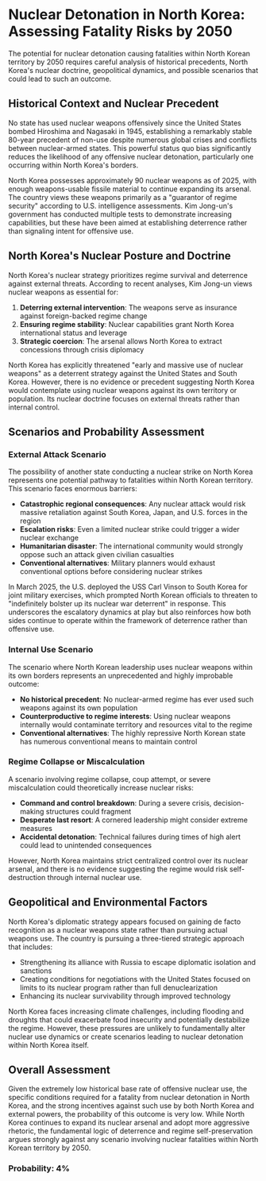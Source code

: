 # Nuclear Detonation in North Korea: Assessing Fatality Risks by 2050

The potential for nuclear detonation causing fatalities within North Korean territory by 2050 requires careful analysis of historical precedents, North Korea's nuclear doctrine, geopolitical dynamics, and possible scenarios that could lead to such an outcome.

## Historical Context and Nuclear Precedent

No state has used nuclear weapons offensively since the United States bombed Hiroshima and Nagasaki in 1945, establishing a remarkably stable 80-year precedent of non-use despite numerous global crises and conflicts between nuclear-armed states. This powerful status quo bias significantly reduces the likelihood of any offensive nuclear detonation, particularly one occurring within North Korea's borders.

North Korea possesses approximately 90 nuclear weapons as of 2025, with enough weapons-usable fissile material to continue expanding its arsenal. The country views these weapons primarily as a "guarantor of regime security" according to U.S. intelligence assessments. Kim Jong-un's government has conducted multiple tests to demonstrate increasing capabilities, but these have been aimed at establishing deterrence rather than signaling intent for offensive use.

## North Korea's Nuclear Posture and Doctrine

North Korea's nuclear strategy prioritizes regime survival and deterrence against external threats. According to recent analyses, Kim Jong-un views nuclear weapons as essential for:

1. **Deterring external intervention**: The weapons serve as insurance against foreign-backed regime change
2. **Ensuring regime stability**: Nuclear capabilities grant North Korea international status and leverage
3. **Strategic coercion**: The arsenal allows North Korea to extract concessions through crisis diplomacy

North Korea has explicitly threatened "early and massive use of nuclear weapons" as a deterrent strategy against the United States and South Korea. However, there is no evidence or precedent suggesting North Korea would contemplate using nuclear weapons against its own territory or population. Its nuclear doctrine focuses on external threats rather than internal control.

## Scenarios and Probability Assessment

### External Attack Scenario

The possibility of another state conducting a nuclear strike on North Korea represents one potential pathway to fatalities within North Korean territory. This scenario faces enormous barriers:

- **Catastrophic regional consequences**: Any nuclear attack would risk massive retaliation against South Korea, Japan, and U.S. forces in the region
- **Escalation risks**: Even a limited nuclear strike could trigger a wider nuclear exchange
- **Humanitarian disaster**: The international community would strongly oppose such an attack given civilian casualties
- **Conventional alternatives**: Military planners would exhaust conventional options before considering nuclear strikes

In March 2025, the U.S. deployed the USS Carl Vinson to South Korea for joint military exercises, which prompted North Korean officials to threaten to "indefinitely bolster up its nuclear war deterrent" in response. This underscores the escalatory dynamics at play but also reinforces how both sides continue to operate within the framework of deterrence rather than offensive use.

### Internal Use Scenario

The scenario where North Korean leadership uses nuclear weapons within its own borders represents an unprecedented and highly improbable outcome:

- **No historical precedent**: No nuclear-armed regime has ever used such weapons against its own population
- **Counterproductive to regime interests**: Using nuclear weapons internally would contaminate territory and resources vital to the regime
- **Conventional alternatives**: The highly repressive North Korean state has numerous conventional means to maintain control

### Regime Collapse or Miscalculation

A scenario involving regime collapse, coup attempt, or severe miscalculation could theoretically increase nuclear risks:

- **Command and control breakdown**: During a severe crisis, decision-making structures could fragment
- **Desperate last resort**: A cornered leadership might consider extreme measures
- **Accidental detonation**: Technical failures during times of high alert could lead to unintended consequences

However, North Korea maintains strict centralized control over its nuclear arsenal, and there is no evidence suggesting the regime would risk self-destruction through internal nuclear use.

## Geopolitical and Environmental Factors

North Korea's diplomatic strategy appears focused on gaining de facto recognition as a nuclear weapons state rather than pursuing actual weapons use. The country is pursuing a three-tiered strategic approach that includes:

- Strengthening its alliance with Russia to escape diplomatic isolation and sanctions
- Creating conditions for negotiations with the United States focused on limits to its nuclear program rather than full denuclearization
- Enhancing its nuclear survivability through improved technology

North Korea faces increasing climate challenges, including flooding and droughts that could exacerbate food insecurity and potentially destabilize the regime. However, these pressures are unlikely to fundamentally alter nuclear use dynamics or create scenarios leading to nuclear detonation within North Korea itself.

## Overall Assessment

Given the extremely low historical base rate of offensive nuclear use, the specific conditions required for a fatality from nuclear detonation in North Korea, and the strong incentives against such use by both North Korea and external powers, the probability of this outcome is very low. While North Korea continues to expand its nuclear arsenal and adopt more aggressive rhetoric, the fundamental logic of deterrence and regime self-preservation argues strongly against any scenario involving nuclear fatalities within North Korean territory by 2050.

### Probability: 4%